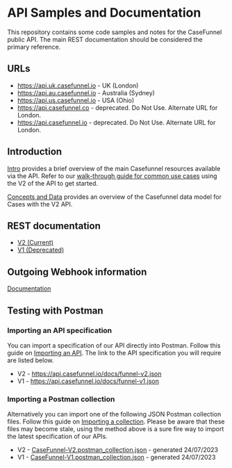 # API Samples and Documentation

This repository contains some code samples and notes for the CaseFunnel public API. The main REST documentation should be considered the primary reference.

## URLs

- <https://api.uk.casefunnel.io> - UK (London)
- <https://api.au.casefunnel.io> - Australia (Sydney)
- <https://api.us.casefunnel.io> - USA (Ohio)
- <https://api.casefunnel.co> - deprecated.  Do Not Use.  Alternate URL for London.
- <https://api.casefunnel.io> - deprecated.  Do Not Use.  Alternate URL for London.

## Introduction

[Intro](Intro.md) provides a brief overview of the main Casefunnel resources available via the API. Refer to our [walk-through guide for common use cases](UseCasesWalkthrough_V2.md) using the V2 of the API to get started.

[Concepts and Data](concepts-and-data.md) provides an overview of the Casefunnel data model for Cases with the V2 API.

## REST documentation

- [V2 (Current)](https://api.uk.casefunnel.io/docs/index.html?urls.primaryName=CaseFunnel%20Case%20API%20V2)
- [V1 (Deprecated)](https://api.uk.casefunnel.io/docs/index.html?urls.primaryName=CaseFunnel%20Case%20API%20V1)

## Outgoing Webhook information

[Documentation](OutgoingWebhooks.md)

## Testing with Postman

### Importing an API specification

You can import a specification of our API directly into Postman. Follow this guide on [Importing an API](https://learning.postman.com/docs/designing-and-developing-your-api/importing-an-api/#importing-api-definitions). The link to the API specification you will require are listed below.

- V2 - https://api.casefunnel.io/docs/funnel-v2.json
- V1 - https://api.casefunnel.io/docs/funnel-v1.json

### Importing a Postman collection

Alternatively you can import one of the following JSON Postman collection files. Follow this guide on [Importing a collection](https://learning.postman.com/docs/getting-started/importing-and-exporting-data/#importing-postman-data). Please be aware that these files may become stale, using the method above is a sure fire way to import the latest specification of our APIs.

- V2 - [CaseFunnel-V2.postman_collection.json](CaseFunnel-V2.postman_collection.json) - generated 24/07/2023
- V1 - [CaseFunnel-V1.postman_collection.json](CaseFunnel-V1.postman_collection.json) - generated 24/07/2023
